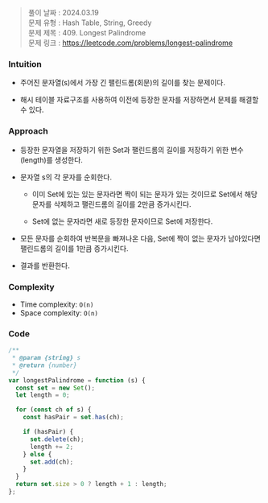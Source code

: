 > 풀이 날짜 : 2024.03.19  
> 문제 유형 : Hash Table, String, Greedy  
> 문제 제목 : 409. Longest Palindrome  
> 문제 링크 : https://leetcode.com/problems/longest-palindrome

### Intuition

- 주어진 문자열(s)에서 가장 긴 팰린드롬(회문)의 길이를 찾는 문제이다.

- 해시 테이블 자료구조를 사용하여 이전에 등장한 문자를 저장하면서 문제를 해결할 수 있다.

### Approach

- 등장한 문자열을 저장하기 위한 Set과 팰린드롬의 길이를 저장하기 위한 변수(length)를 생성한다.

- 문자열 s의 각 문자를 순회한다.

  - 이미 Set에 있는 있는 문자라면 짝이 되는 문자가 있는 것이므로 Set에서 해당 문자를 삭제하고 팰린드롬의 길이를 2만큼 증가시킨다.

  - Set에 없는 문자라면 새로 등장한 문자이므로 Set에 저장한다.

- 모든 문자를 순회하여 반복문을 빠져나온 다음, Set에 짝이 없는 문자가 남아있다면 팰린드롬의 길이를 1만큼 증가시킨다.

- 결과를 반환한다.

### Complexity

- Time complexity: `O(n)`
- Space complexity: `O(n)`

### Code

```js
/**
 * @param {string} s
 * @return {number}
 */
var longestPalindrome = function (s) {
  const set = new Set();
  let length = 0;

  for (const ch of s) {
    const hasPair = set.has(ch);

    if (hasPair) {
      set.delete(ch);
      length += 2;
    } else {
      set.add(ch);
    }
  }
  return set.size > 0 ? length + 1 : length;
};
```
